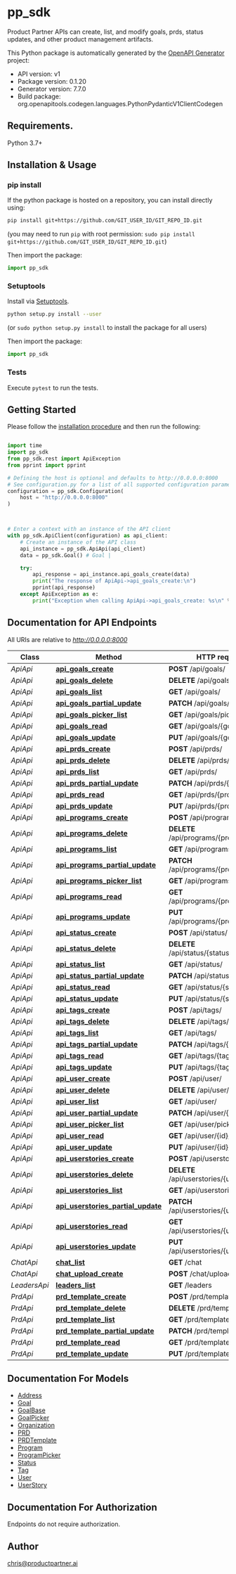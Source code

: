 # pp_sdk
Product Partner APIs can create, list, and modify goals, prds, status updates, and other product management artifacts.

This Python package is automatically generated by the [OpenAPI Generator](https://openapi-generator.tech) project:

- API version: v1
- Package version: 0.1.20
- Generator version: 7.7.0
- Build package: org.openapitools.codegen.languages.PythonPydanticV1ClientCodegen

## Requirements.

Python 3.7+

## Installation & Usage
### pip install

If the python package is hosted on a repository, you can install directly using:

```sh
pip install git+https://github.com/GIT_USER_ID/GIT_REPO_ID.git
```
(you may need to run `pip` with root permission: `sudo pip install git+https://github.com/GIT_USER_ID/GIT_REPO_ID.git`)

Then import the package:
```python
import pp_sdk
```

### Setuptools

Install via [Setuptools](http://pypi.python.org/pypi/setuptools).

```sh
python setup.py install --user
```
(or `sudo python setup.py install` to install the package for all users)

Then import the package:
```python
import pp_sdk
```

### Tests

Execute `pytest` to run the tests.

## Getting Started

Please follow the [installation procedure](#installation--usage) and then run the following:

```python

import time
import pp_sdk
from pp_sdk.rest import ApiException
from pprint import pprint

# Defining the host is optional and defaults to http://0.0.0.0:8000
# See configuration.py for a list of all supported configuration parameters.
configuration = pp_sdk.Configuration(
    host = "http://0.0.0.0:8000"
)



# Enter a context with an instance of the API client
with pp_sdk.ApiClient(configuration) as api_client:
    # Create an instance of the API class
    api_instance = pp_sdk.ApiApi(api_client)
    data = pp_sdk.Goal() # Goal | 

    try:
        api_response = api_instance.api_goals_create(data)
        print("The response of ApiApi->api_goals_create:\n")
        pprint(api_response)
    except ApiException as e:
        print("Exception when calling ApiApi->api_goals_create: %s\n" % e)

```

## Documentation for API Endpoints

All URIs are relative to *http://0.0.0.0:8000*

Class | Method | HTTP request | Description
------------ | ------------- | ------------- | -------------
*ApiApi* | [**api_goals_create**](docs/ApiApi.md#api_goals_create) | **POST** /api/goals/ | 
*ApiApi* | [**api_goals_delete**](docs/ApiApi.md#api_goals_delete) | **DELETE** /api/goals/{goal_id}/ | 
*ApiApi* | [**api_goals_list**](docs/ApiApi.md#api_goals_list) | **GET** /api/goals/ | 
*ApiApi* | [**api_goals_partial_update**](docs/ApiApi.md#api_goals_partial_update) | **PATCH** /api/goals/{goal_id}/ | 
*ApiApi* | [**api_goals_picker_list**](docs/ApiApi.md#api_goals_picker_list) | **GET** /api/goals/picker/ | 
*ApiApi* | [**api_goals_read**](docs/ApiApi.md#api_goals_read) | **GET** /api/goals/{goal_id}/ | 
*ApiApi* | [**api_goals_update**](docs/ApiApi.md#api_goals_update) | **PUT** /api/goals/{goal_id}/ | 
*ApiApi* | [**api_prds_create**](docs/ApiApi.md#api_prds_create) | **POST** /api/prds/ | 
*ApiApi* | [**api_prds_delete**](docs/ApiApi.md#api_prds_delete) | **DELETE** /api/prds/{prd_id}/ | 
*ApiApi* | [**api_prds_list**](docs/ApiApi.md#api_prds_list) | **GET** /api/prds/ | 
*ApiApi* | [**api_prds_partial_update**](docs/ApiApi.md#api_prds_partial_update) | **PATCH** /api/prds/{prd_id}/ | 
*ApiApi* | [**api_prds_read**](docs/ApiApi.md#api_prds_read) | **GET** /api/prds/{prd_id}/ | 
*ApiApi* | [**api_prds_update**](docs/ApiApi.md#api_prds_update) | **PUT** /api/prds/{prd_id}/ | 
*ApiApi* | [**api_programs_create**](docs/ApiApi.md#api_programs_create) | **POST** /api/programs/ | 
*ApiApi* | [**api_programs_delete**](docs/ApiApi.md#api_programs_delete) | **DELETE** /api/programs/{program_id}/ | 
*ApiApi* | [**api_programs_list**](docs/ApiApi.md#api_programs_list) | **GET** /api/programs/ | 
*ApiApi* | [**api_programs_partial_update**](docs/ApiApi.md#api_programs_partial_update) | **PATCH** /api/programs/{program_id}/ | 
*ApiApi* | [**api_programs_picker_list**](docs/ApiApi.md#api_programs_picker_list) | **GET** /api/programs/picker/ | 
*ApiApi* | [**api_programs_read**](docs/ApiApi.md#api_programs_read) | **GET** /api/programs/{program_id}/ | 
*ApiApi* | [**api_programs_update**](docs/ApiApi.md#api_programs_update) | **PUT** /api/programs/{program_id}/ | 
*ApiApi* | [**api_status_create**](docs/ApiApi.md#api_status_create) | **POST** /api/status/ | 
*ApiApi* | [**api_status_delete**](docs/ApiApi.md#api_status_delete) | **DELETE** /api/status/{status_id}/ | 
*ApiApi* | [**api_status_list**](docs/ApiApi.md#api_status_list) | **GET** /api/status/ | 
*ApiApi* | [**api_status_partial_update**](docs/ApiApi.md#api_status_partial_update) | **PATCH** /api/status/{status_id}/ | 
*ApiApi* | [**api_status_read**](docs/ApiApi.md#api_status_read) | **GET** /api/status/{status_id}/ | 
*ApiApi* | [**api_status_update**](docs/ApiApi.md#api_status_update) | **PUT** /api/status/{status_id}/ | 
*ApiApi* | [**api_tags_create**](docs/ApiApi.md#api_tags_create) | **POST** /api/tags/ | 
*ApiApi* | [**api_tags_delete**](docs/ApiApi.md#api_tags_delete) | **DELETE** /api/tags/{tag_id}/ | 
*ApiApi* | [**api_tags_list**](docs/ApiApi.md#api_tags_list) | **GET** /api/tags/ | 
*ApiApi* | [**api_tags_partial_update**](docs/ApiApi.md#api_tags_partial_update) | **PATCH** /api/tags/{tag_id}/ | 
*ApiApi* | [**api_tags_read**](docs/ApiApi.md#api_tags_read) | **GET** /api/tags/{tag_id}/ | 
*ApiApi* | [**api_tags_update**](docs/ApiApi.md#api_tags_update) | **PUT** /api/tags/{tag_id}/ | 
*ApiApi* | [**api_user_create**](docs/ApiApi.md#api_user_create) | **POST** /api/user/ | 
*ApiApi* | [**api_user_delete**](docs/ApiApi.md#api_user_delete) | **DELETE** /api/user/{id}/ | 
*ApiApi* | [**api_user_list**](docs/ApiApi.md#api_user_list) | **GET** /api/user/ | 
*ApiApi* | [**api_user_partial_update**](docs/ApiApi.md#api_user_partial_update) | **PATCH** /api/user/{id}/ | 
*ApiApi* | [**api_user_picker_list**](docs/ApiApi.md#api_user_picker_list) | **GET** /api/user/picker/ | 
*ApiApi* | [**api_user_read**](docs/ApiApi.md#api_user_read) | **GET** /api/user/{id}/ | 
*ApiApi* | [**api_user_update**](docs/ApiApi.md#api_user_update) | **PUT** /api/user/{id}/ | 
*ApiApi* | [**api_userstories_create**](docs/ApiApi.md#api_userstories_create) | **POST** /api/userstories/ | 
*ApiApi* | [**api_userstories_delete**](docs/ApiApi.md#api_userstories_delete) | **DELETE** /api/userstories/{userstory_id}/ | 
*ApiApi* | [**api_userstories_list**](docs/ApiApi.md#api_userstories_list) | **GET** /api/userstories/ | 
*ApiApi* | [**api_userstories_partial_update**](docs/ApiApi.md#api_userstories_partial_update) | **PATCH** /api/userstories/{userstory_id}/ | 
*ApiApi* | [**api_userstories_read**](docs/ApiApi.md#api_userstories_read) | **GET** /api/userstories/{userstory_id}/ | 
*ApiApi* | [**api_userstories_update**](docs/ApiApi.md#api_userstories_update) | **PUT** /api/userstories/{userstory_id}/ | 
*ChatApi* | [**chat_list**](docs/ChatApi.md#chat_list) | **GET** /chat | 
*ChatApi* | [**chat_upload_create**](docs/ChatApi.md#chat_upload_create) | **POST** /chat/upload/ | 
*LeadersApi* | [**leaders_list**](docs/LeadersApi.md#leaders_list) | **GET** /leaders | 
*PrdApi* | [**prd_template_create**](docs/PrdApi.md#prd_template_create) | **POST** /prd/template/ | 
*PrdApi* | [**prd_template_delete**](docs/PrdApi.md#prd_template_delete) | **DELETE** /prd/template/{id}/ | 
*PrdApi* | [**prd_template_list**](docs/PrdApi.md#prd_template_list) | **GET** /prd/template/ | 
*PrdApi* | [**prd_template_partial_update**](docs/PrdApi.md#prd_template_partial_update) | **PATCH** /prd/template/{id}/ | 
*PrdApi* | [**prd_template_read**](docs/PrdApi.md#prd_template_read) | **GET** /prd/template/{id}/ | 
*PrdApi* | [**prd_template_update**](docs/PrdApi.md#prd_template_update) | **PUT** /prd/template/{id}/ | 


## Documentation For Models

 - [Address](docs/Address.md)
 - [Goal](docs/Goal.md)
 - [GoalBase](docs/GoalBase.md)
 - [GoalPicker](docs/GoalPicker.md)
 - [Organization](docs/Organization.md)
 - [PRD](docs/PRD.md)
 - [PRDTemplate](docs/PRDTemplate.md)
 - [Program](docs/Program.md)
 - [ProgramPicker](docs/ProgramPicker.md)
 - [Status](docs/Status.md)
 - [Tag](docs/Tag.md)
 - [User](docs/User.md)
 - [UserStory](docs/UserStory.md)


<a id="documentation-for-authorization"></a>
## Documentation For Authorization

Endpoints do not require authorization.


## Author

chris@productpartner.ai


